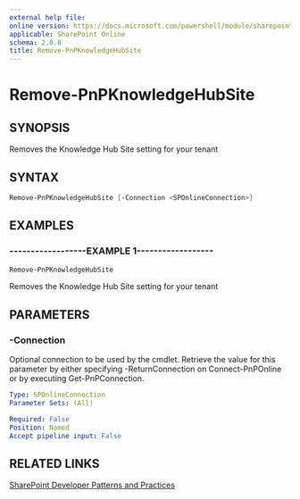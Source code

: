 ```yaml
---
external help file:
online version: https://docs.microsoft.com/powershell/module/sharepoint-pnp/remove-pnpknowledgehubsite
applicable: SharePoint Online
schema: 2.0.0
title: Remove-PnPKnowledgeHubSite
---
```


# Remove-PnPKnowledgeHubSite

## SYNOPSIS
Removes the Knowledge Hub Site setting for your tenant

## SYNTAX 

```powershell
Remove-PnPKnowledgeHubSite [-Connection <SPOnlineConnection>]
```

## EXAMPLES

### ------------------EXAMPLE 1------------------
```powershell
Remove-PnPKnowledgeHubSite
```

Removes the Knowledge Hub Site setting for your tenant

## PARAMETERS

### -Connection
Optional connection to be used by the cmdlet. Retrieve the value for this parameter by either specifying -ReturnConnection on Connect-PnPOnline or by executing Get-PnPConnection.

```yaml
Type: SPOnlineConnection
Parameter Sets: (All)

Required: False
Position: Named
Accept pipeline input: False
```

## RELATED LINKS

[SharePoint Developer Patterns and Practices](https://aka.ms/sppnp)